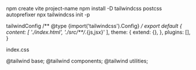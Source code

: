 npm create vite project-name
npm install -D tailwindcss postcss autoprefixer
npx tailwindcss init -p

tailwindConfig
/** @type {import('tailwindcss').Config} */
export default {
  content: [
    './index.html',
    './src/**/*.{js,jsx}'
  ],
  theme: {
    extend: {},
  },
  plugins: [],
}

index.css

@tailwind base; 
@tailwind components; 
@tailwind utilities; 
